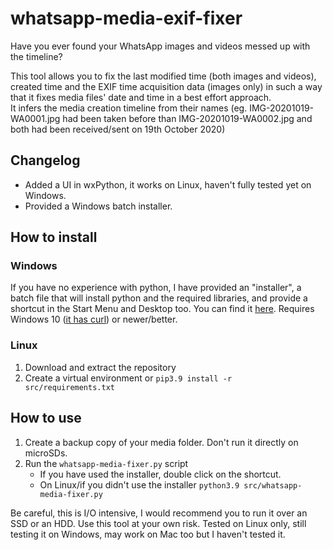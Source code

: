 # whatsapp-media-exif-fixer
Have you ever found your WhatsApp images and videos messed up with the timeline? 


This tool allows you to fix the last modified time (both images and videos), created time and the EXIF time acquisition data (images only) in such a way that it fixes media files' date and time in a best effort approach.<br>
It infers the media creation timeline from their names (eg. IMG-20201019-WA0001.jpg had been taken before than IMG-20201019-WA0002.jpg and both had been received/sent on 19th October 2020)<br>

## Changelog
 - Added a UI in wxPython, it works on Linux, haven't fully tested yet on Windows.
 - Provided a Windows batch installer.

## How to install
### Windows

If you have no experience with python, I have provided an "installer", a batch file that will install python and the required libraries, and provide a shortcut in the Start Menu and Desktop too. You can find it [here](https://github.com/Focshole/whatsapp-media-exif-fixer/blob/main/installers/win64/install.bat). Requires Windows 10 ([it has curl](https://devblogs.microsoft.com/commandline/windows10v1803#tar-and-curl-with-windows-10)) or newer/better.

### Linux
 1. Download and extract the repository
 2. Create a virtual environment or ```pip3.9 install -r src/requirements.txt```<br>

## How to use
 1. Create a backup copy of your media folder. Don't run it directly on microSDs.<br>
 2. Run the ```whatsapp-media-fixer.py``` script
    - If you have used the installer, double click on the shortcut. 
    - On Linux/if you didn't use the installer ```python3.9 src/whatsapp-media-fixer.py```

Be careful, this is I/O intensive, I would recommend you to run it over an SSD or an HDD. Use this tool at your own risk.
Tested on Linux only, still testing it on Windows, may work on Mac too but I haven't tested it.
